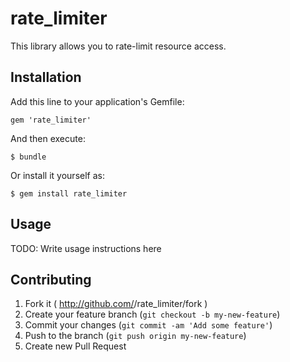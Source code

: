 # rate_limiter

This library allows you to rate-limit resource access.

## Installation

Add this line to your application's Gemfile:

    gem 'rate_limiter'

And then execute:

    $ bundle

Or install it yourself as:

    $ gem install rate_limiter

## Usage

TODO: Write usage instructions here

## Contributing

1. Fork it ( http://github.com/<my-github-username>/rate_limiter/fork )
2. Create your feature branch (`git checkout -b my-new-feature`)
3. Commit your changes (`git commit -am 'Add some feature'`)
4. Push to the branch (`git push origin my-new-feature`)
5. Create new Pull Request
